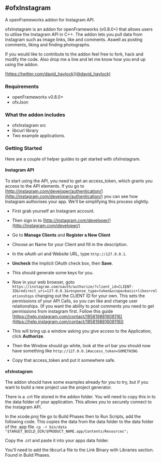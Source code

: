 #ofxInstagram
---
A openFrameworks addon for Instagram API.

ofxInstagram is an addon for openFrameworks (v0.8.0+) that allows users to utilise the Instagram API in C++. The addon lets you pull data from instagram such as image links, like and comments. Aswell as posting comments, liking and finding photographs.

If you would like to contribute to the addon feel free to fork, hack and modify the code.
Also drop me a line and let me know how you end up using the addon.

[https://twitter.com/david_haylock](@david_haylock)

### Requirements

- openFrameworks v0.8.0+
- ofxJson

### What the addon includes

- ofxInstagram src
- libcurl library
- Two example applications.

### Getting Started
Here are a couple of helper guides to get started with ofxInstagram.

#### Instagram API
To start using the API, you need to get an access_token, which grants you access to the API elements. If you go to [http://instagram.com/developer/authentication/](http://instagram.com/developer/authentication/) you can see how Instagram authorises your app. We'll be simplifying this process slightly.

- First grab yourself an Instagram account.
- Then sign in to [http://instagram.com/developer/](http://instagram.com/developer/)
- Go to **Manage Clients** and **Register a New Client**
- Choose an Name for your Client and fill in the description.
- In the oAuth uri and Website URL, type `http://127.0.0.1`.
- **Uncheck** the Implicit OAuth check box, then **Save**.
- This should generate some keys for you.
- Now in your web browser, goto `https://instagram.com/oauth/authorize/?client_id=CLIENT-ID&redirect_uri=127.0.0.1&response_type=token&scope=basic+likes+relationships` changing out the CLIENT ID for your own. This sets the permissions of your API Calls, so you can like and change user relationships. (If you want the ability to post comments you need to get permissions from instagram first. Follow this guide [https://help.instagram.com/contact/185819881608116](https://help.instagram.com/contact/185819881608116))

- This will bring up a window asking you give access to the Application, click **Authorize**.
- Then the Window should go white, look at the url bar you should now have something like `http://127.0.0.1#access_token=SOMETHING`
- Copy that access_token and put it somewhere safe.

#### ofxInstagram
The addon should have some examples already for you to try, but if you want to build a new project use the project generator.

There is a .crt file stored in the addon folder. You will need to copy this in to the data folder of your application. This allows you to securely connect to the Instagram API. 

In the xcode.proj file go to Build Phases then to Run Scripts, add the following code. This copies the data from the data folder to the data folder of the .app file. 
`cp -r bin/data "$TARGET_BUILD_DIR/$PRODUCT_NAME.app/Contents/Resources";`

Copy the .crt and paste it into your apps data folder.

You'll need to add the libcurl.a file to the Link Binary with Libraries section. Found in Build Phases.
